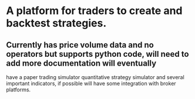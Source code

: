 # A platform for traders to create and backtest strategies. 
## Currently has price volume data and no operators but supports python code, will need to add more documentation will eventually
have a paper trading simulator quantitative strategy simulator and several important indicators, if possible will have some integration with broker platforms.
